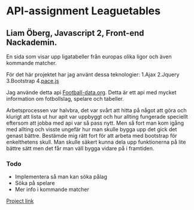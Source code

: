 # API-assignment Leaguetables

## Liam Öberg, Javascript 2, Front-end Nackademin.

En sida som visar upp ligatabeller från europas olika ligor och även kommande matcher.

För det här projektet har jag använt dessa teknologier:
1.Ajax
2.Jquery
3.Bootstrap
4.[pace.js](http://github.hubspot.com/pace/docs/welcome/)

Jag använde detta api [Football-data.org](http://api.football-data.org/index). Detta är ett api med mycket information om fotbollslag, spelare och tabeller.

Arbetsprocessen var halvbra, det var svårt att hitta på något att göra och klurigt att lista ut hur apit var uppbyggt och hur allting
fungerade speciellt eftersom att jobba med api var så pass nytt. Men så fort man kom igång med allting och visste ungefär hur man skulle
bygga upp det gick det genast bättre. Bestämde mig rätt fort för att arbeta med bootstrap för enkelthetens skull. 
Man skulle säkert kunna dela upp funktionerna på lite bättre sätt men det får man väll bygga vidare på i framtiden.

### Todo
* Implementera så man kan söka pålag
* Söka på spelare
* Mer info i kommande matcher

[Project link](https://liamoberg.github.io/API-assignment/)
